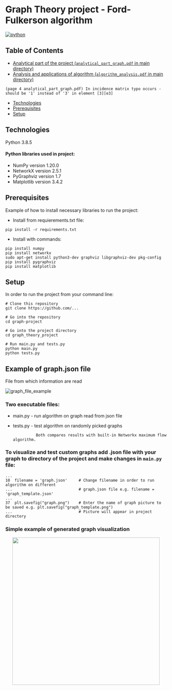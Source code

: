Graph Theory project - 
Ford-Fulkerson algorithm
========
[![python](https://img.shields.io/badge/language-python-%23306998)](https://www.python.org/)

## Table of Contents
* [Analytical part of the project (`analytical_part_graph.pdf` in main directory)](https://github.com/YgLK/graph-project/blob/main/analytical_part_graph.pdf)
* [Analysis and applications of algorithm  (`algorithm_analysis.pdf` in main directory)](https://github.com/YgLK/graph-project/blob/main/algorithm_analysis.pdf)
``` 
(page 4 analytical_part_graph.pdf) In incidence matrix typo occurs - should be '1' instead of '3' in element [3][e3]
```
* [Technologies](#technologies)  
* [Prerequisites](#prerequisites)
* [Setup](#setup)


## Technologies

Python 3.8.5


#### Python libraries used in project:
 * NumPy version 1.20.0
 * NetworkX version 2.5.1
 * PyGraphviz version 1.7
 * Matplotlib version 3.4.2


## Prerequisites

Example of how to install necessary libraries to run the project:
  * Install from requierements.txt file:
```
pip install -r requirements.txt
```
  * Install with commands:
  ```
 pip install numpy
pip install networkx
sudo apt-get install python3-dev graphviz libgraphviz-dev pkg-config
pip install pygraphviz
pip install matplotlib
  ```
## Setup
In order to run the project from your command line:
 ```
 # Clone this repository
 git clone https://github.com/...
 
 # Go into the repository
 cd graph-project
 
 # Go into the project directory
 cd graph_theory_project
 
 # Run main.py and tests.py
 python main.py
 python tests.py     
 ```


## Example of graph.json file
File from which information are read

![graph_file_example](https://i.ibb.co/9Wd70NR/graph-file-example.png)

### Two executable files:
  * main.py - run algorithm on graph read from json file
  * tests.py - test algorithm on randomly picked graphs
                  
                  Both compares results with built-in Networkx maximum flow algorithm.
 
### To visualize and test custom graphs add .json file with your graph to directory of the project and make changes in  `main.py` file:
```
...
10  filename = 'graph.json'     # Change filename in order to run algorithm on different 
...                             # graph.json file e.g. filename = 'graph_template.json'
...
37  plt.savefig("graph.png")    # Enter the name of graph picture to be saved e.g. plt.savefig("graph_template.png")
...                             # Picture will appear in project directory

```
### Simple example of generated graph visualization

<p align="center"><kbd>
  <img width="460" height="460" src="https://i.ibb.co/HTqDC3W/graph.png">
</kbd></p>
